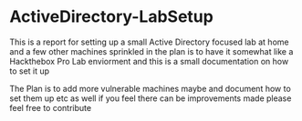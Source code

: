 # ActiveDirectory-LabSetup
This is a report for setting up a small Active Directory focused lab at home and a few other machines sprinkled in the plan is to have it somewhat like a Hackthebox Pro Lab enviorment and this is a small documentation on how to set it up

The Plan is to add more vulnerable machines maybe and document how to set them up etc as well if you feel there can be improvements made please feel free to contribute 

